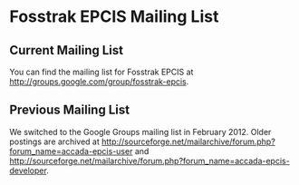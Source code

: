 # Fosstrak EPCIS Mailing List #

## Current Mailing List ##
You can find the mailing list for Fosstrak EPCIS at http://groups.google.com/group/fosstrak-epcis.

## Previous Mailing List ##
We switched to the Google Groups mailing list in February 2012. Older postings are archived at http://sourceforge.net/mailarchive/forum.php?forum_name=accada-epcis-user and http://sourceforge.net/mailarchive/forum.php?forum_name=accada-epcis-developer.